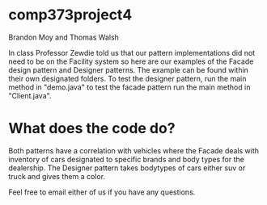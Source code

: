 # comp373project4

Brandon Moy and Thomas Walsh

In class Professor Zewdie told us that our pattern implementations did not need to be on the Facility system so here are our examples of the Facade design pattern and Designer patterns. The example can be found within their own designated folders. To test the designer pattern, run the main method in "demo.java" to test the facade pattern run the main method in "Client.java". 

# What does the code do?

Both patterns have a correlation with vehicles where the Facade deals with inventory of cars designated to specific brands and body types for the dealership. The Designer pattern takes bodytypes of cars either suv or truck and gives them a color.

Feel free to email either of us if you have any questions.
